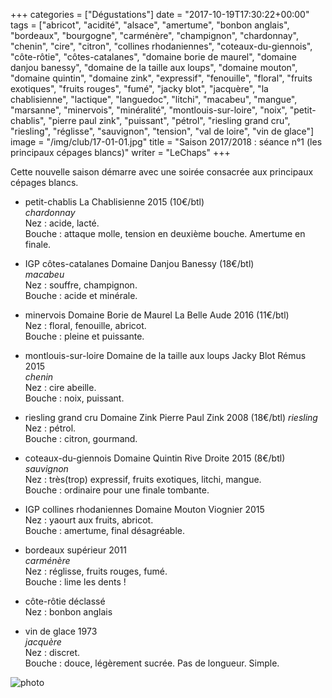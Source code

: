 +++
categories = ["Dégustations"]
date = "2017-10-19T17:30:22+00:00"
tags = ["abricot", "acidité", "alsace", "amertume", "bonbon anglais", "bordeaux", "bourgogne", "carménère", "champignon", "chardonnay", "chenin", "cire", "citron", "collines rhodaniennes", "coteaux-du-giennois", "côte-rôtie", "côtes-catalanes", "domaine borie de maurel", "domaine danjou banessy", "domaine de la taille aux loups", "domaine mouton", "domaine quintin", "domaine zink", "expressif", "fenouille", "floral", "fruits exotiques", "fruits rouges", "fumé", "jacky blot", "jacquère", "la chablisienne", "lactique", "languedoc", "litchi", "macabeu", "mangue", "marsanne", "minervois", "minéralité", "montlouis-sur-loire", "noix", "petit-chablis", "pierre paul zink", "puissant", "pétrol", "riesling grand cru", "riesling", "réglisse", "sauvignon", "tension", "val de loire", "vin de glace"] 
image = "/img/club/17-01-01.jpg"
title = "Saison 2017/2018 : séance n°1 (les principaux cépages blancs)"
writer = "LeChaps"
+++

Cette nouvelle saison démarre avec une soirée consacrée aux principaux cépages blancs.

* petit-chablis La Chablisienne 2015  (10€/btl)  
_chardonnay_  
Nez : acide, lacté.  
Bouche : attaque molle, tension en deuxième bouche. Amertume en finale.

* IGP côtes-catalanes Domaine Danjou Banessy (18€/btl)  
_macabeu_  
Nez : souffre, champignon.  
Bouche : acide et minérale.

* minervois Domaine Borie de Maurel La Belle Aude 2016 (11€/btl)  
Nez : floral, fenouille, abricot.  
Bouche : pleine et puissante.

* montlouis-sur-loire Domaine de la taille aux loups Jacky Blot Rémus 2015  
_chenin_  
Nez : cire abeille.  
Bouche : noix, puissant.

* riesling grand cru Domaine Zink Pierre Paul Zink 2008 (18€/btl)
_riesling_  
Nez : pétrol.  
Bouche : citron, gourmand.

* coteaux-du-giennois Domaine Quintin Rive Droite 2015 (8€/btl)  
_sauvignon_  
Nez : très(trop) expressif, fruits exotiques, litchi, mangue.  
Bouche : ordinaire pour une finale tombante.

* IGP collines rhodaniennes Domaine Mouton Viognier 2015  
Nez : yaourt aux fruits, abricot.  
Bouche : amertume, final désagréable.

* bordeaux supérieur 2011  
_carménère_  
Nez : réglisse, fruits rouges, fumé.  
Bouche : lime les dents !

* côte-rôtie déclassé  
Nez : bonbon anglais

* vin de glace 1973 <i class="fa fa-minus-circle"></i>  
_jacquère_  
Nez : discret.  
Bouche : douce, légèrement sucrée. Pas de longueur. Simple.

![photo][1]

[1]: /img/club/17-01-01.jpg
